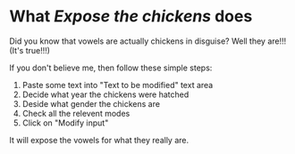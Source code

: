 # What _Expose the chickens_ does

Did you know that vowels are actually chickens in disguise? Well they are!!! (It's true!!!)

If you don't believe me, then follow these simple steps:

1. Paste some text into "Text to be modified" text area
2. Decide what year the chickens were hatched 
3. Deside what gender the chickens are
4. Check all the relevent modes
5. Click on "Modify input"

It will expose the vowels for what they really are.
